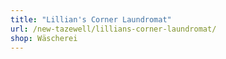 ```yaml
---
title: "Lillian's Corner Laundromat"
url: /new-tazewell/lillians-corner-laundromat/
shop: Wäscherei
---
```

